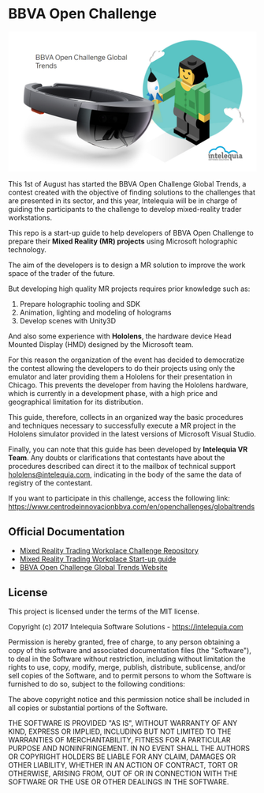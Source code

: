 # **BBVA Open Challenge**

![Intro](./Docs/Images/intelequia-bbva.jpg)

This 1st of August has started the BBVA Open Challenge Global Trends, a contest created with the objective of finding solutions to the challenges that are presented in its sector, and this year, Intelequia will be in charge of guiding the participants to the challenge to develop mixed-reality trader workstations.

This repo is a start-up guide to help developers of BBVA Open Challenge to prepare their **Mixed Reality (MR) projects** using Microsoft holographic technology.

The aim of the developers is to design a MR solution to improve the work space of the trader of the future.

But developing high quality MR projects requires prior knowledge such as:
1. Prepare holographic tooling and SDK
2. Animation, lighting and modeling of holograms
3. Develop scenes with Unity3D

And also some experience with **Hololens**, the hardware device Head Mounted Display (HMD) designed by the Microsoft team.

For this reason the organization of the event has decided to democratize the contest allowing the developers to do their projects using only the emulator and later providing them a Hololens for their presentation in Chicago. This prevents the developer from having the Hololens hardware, which is currently in a development phase, with a high price and geographical limitation for its distribution.

This guide, therefore, collects in an organized way the basic procedures and techniques necessary to successfully execute a MR project in the Hololens simulator provided in the latest versions of Microsoft Visual Studio.

Finally, you can note that this guide has been developed by **Intelequia VR Team**. Any doubts or clarifications that contestants have about the procedures described can direct it to the mailbox of technical support hololens@intelequia.com, indicating in the body of the same the data of registry of the contestant.

If you want to participate in this challenge, access the following link:  https://www.centrodeinnovacionbbva.com/en/openchallenges/globaltrends

## Official Documentation

- [Mixed Reality Trading Workplace Challenge Repository](https://github.com/intelequia/BBVA-Open-Challenge)
- [Mixed Reality Trading Workplace Start-up guide](https://github.com/intelequia/BBVA-Open-Challenge/raw/master/Docs/Hololens%20Starter%20Kit.pdf)
- [BBVA Open Challenge Global Trends Website](https://www.centrodeinnovacionbbva.com/en/openchallenges/globaltrends)

## License

This project is licensed under the terms of the MIT license.

Copyright (c) 2017 Intelequia Software Solutions - https://intelequia.com

Permission is hereby granted, free of charge, to any person obtaining a copy of this software and associated documentation files (the "Software"), to deal in the Software without restriction, including without limitation the rights to use, copy, modify, merge, publish, distribute, sublicense, and/or sell copies of the Software, and to permit persons to whom the Software is furnished to do so, subject to the following conditions:

The above copyright notice and this permission notice shall be included in all copies or substantial portions of the Software.

THE SOFTWARE IS PROVIDED "AS IS", WITHOUT WARRANTY OF ANY KIND, EXPRESS OR IMPLIED, INCLUDING BUT NOT LIMITED TO THE WARRANTIES OF MERCHANTABILITY, FITNESS FOR A PARTICULAR PURPOSE AND NONINFRINGEMENT. IN NO EVENT SHALL THE AUTHORS OR COPYRIGHT HOLDERS BE LIABLE FOR ANY CLAIM, DAMAGES OR OTHER LIABILITY, WHETHER IN AN ACTION OF CONTRACT, TORT OR OTHERWISE, ARISING FROM, OUT OF OR IN CONNECTION WITH THE SOFTWARE OR THE USE OR OTHER DEALINGS IN THE SOFTWARE.
